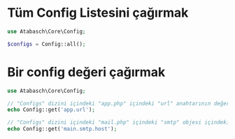 # Tüm Config Listesini çağırmak
```php 
use Atabasch\Core\Config;

$configs = Config::all();
```

# Bir config değeri çağırmak
```php 
use Atabasch\Core\Config;

// "Configs" dizini içindeki "app.php" içindeki "url" anahtarının değerini verir.
echo Config::get('app.url');

// "Configs" dizini içindeki "mail.php" içindeki "smtp" objesi içindeki "host" anahtarının değerini verir.
echo Config::get('main.smtp.host');
```
